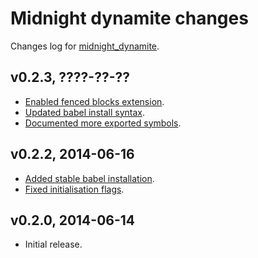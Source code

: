 Midnight dynamite changes
=========================

Changes log for
[midnight_dynamite](https://github.com/gradha/midnight_dynamite).

v0.2.3, ????-??-??
------------------

* [Enabled fenced blocks
  extension](https://github.com/gradha/midnight_dynamite/issues/12).
* [Updated babel install
  syntax](https://github.com/gradha/midnight_dynamite/issues/13).
* [Documented more exported
  symbols](https://github.com/gradha/midnight_dynamite/issues/4).

v0.2.2, 2014-06-16
------------------

* [Added stable babel
  installation](https://github.com/gradha/midnight_dynamite/issues/3).
* [Fixed initialisation
  flags](https://github.com/gradha/midnight_dynamite/issues/10).

v0.2.0, 2014-06-14
------------------

* Initial release.
